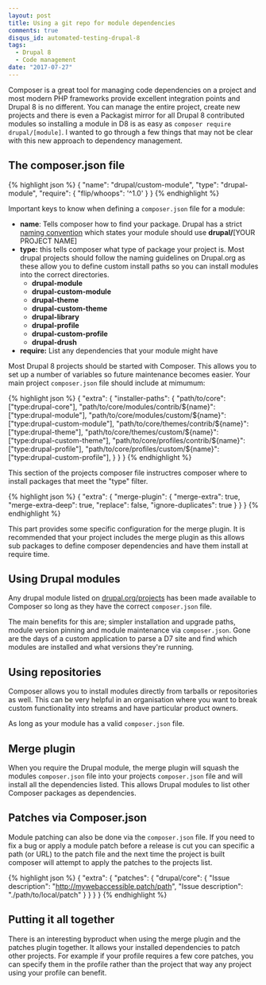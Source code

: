 ```yaml
---
layout: post
title: Using a git repo for module dependencies
comments: true
disqus_id: automated-testing-drupal-8
tags:
  - Drupal 8
  - Code management
date: "2017-07-27"
---
```


Composer is a great tool for managing code dependencies on a project and most modern PHP frameworks provide excellent integration points and Drupal 8 is no different. You can manage the entire project, create new projects and there is even a Packagist mirror for all Drupal 8 contributed modules so installing a module in D8 is as easy as `composer require drupal/[module]`. I wanted to go through a few things that may not be clear with this new approach to dependency management.

## The composer.json file

{% highlight json %}
{
  "name": "drupal/custom-module",
  "type": "drupal-module",
  "require": {
    "flip/whoops": '^1.0'
  }
}
{% endhighlight %}

Important keys to know when defining a `composer.json` file for a module:

* **name**: Tells composer how to find your package. Drupal has a strict [naming convention](https://www.drupal.org/node/2471927) which states your module should use **drupal/**[YOUR PROJECT NAME]
* **type:** this tells composer what type of package your project is. Most drupal projects should follow the naming guidelines on Drupal.org as these allow you to define custom install paths so you can install modules into the correct directories.
  * **drupal-module**
  * **drupal-custom-module**
  * **drupal-theme**
  * **drupal-custom-theme**
  * **drupal-library**
  * **drupal-profile**
  * **drupal-custom-profile**
  * **drupal-drush**
* **require:** List any dependencies that your module might have

Most Drupal 8 projects should be started with Composer. This allows you to set up a number of variables so future maintenance becomes easier. Your main project `composer.json` file should include at mimumum:

{% highlight json %}
{
  "extra": {
    "installer-paths": {
      "path/to/core": ["type:drupal-core"],
      "path/to/core/modules/contrib/${name}": ["type:drupal-module"],
      "path/to/core/modules/custom/${name}": ["type:drupal-custom-module"],
      "path/to/core/themes/contrib/${name}": ["type:drupal-theme"],
      "path/to/core/themes/custom/${name}": ["type:drupal-custom-theme"],
      "path/to/core/profiles/contrib/${name}": ["type:drupal-profile"],
      "path/to/core/profiles/custom/${name}": ["type:drupal-custom-profile"],
    }
  }
}
{% endhighlight %}

This section of the projects composer file instructres composer where to install packages that meet the "type" filter.

{% highlight json %}
{
    "extra": {
      "merge-plugin": {
        "merge-extra": true,
        "merge-extra-deep": true,
        "replace": false,
        "ignore-duplicates": true
      }
    }
}
{% endhighlight %}

This part provides some specific configuration for the merge plugin. It is recommended that your project includes the merge plugin as this allows sub packages to define composer dependencies and have them install at require time.

## Using Drupal modules

Any drupal module listed on [drupal.org/projects][do] has been made available to Composer so long as they have the correct `composer.json` file.

The main benefits for this are; simpler installation and upgrade paths, module version pinning and module maintenance via `composer.json`. Gone are the days of a custom application to parse a D7 site and find which modules are installed and what versions they're running.

## Using repositories

Composer allows you to install modules directly from tarballs or repositories as well. This can be very helpful in an organisation where you want to break custom functionality into streams and have particular product owners.

As long as your module has a valid `composer.json` file.

## Merge plugin

When you require the Drupal module, the merge plugin will squash the modules `composer.json` file into your projects `composer.json` file and will install all the dependencies listed. This allows Drupal modules to list other Composer packages as dependencies.

## Patches via Composer.json

Module patching can also be done via the `composer.json` file. If you need to fix a bug or apply a module patch before a release is cut you can specific a path (or URL) to the patch file and the next time the project is built composer will attempt to apply the patches to the projects list.

{% highlight json %}
{
  "extra": {
    "patches": {
      "drupal/core": {
        "Issue description": "http://mywebaccessible.patch/path",
        "Issue description": "./path/to/local/patch"
      }
    }
  }
}
{% endhighlight %}


## Putting it all together

There is an interesting byproduct when using the merge plugin and the patches plugin together. It allows your installed dependencies to patch other projects. For example if your profile requires a few core patches, you can specify them in the profile rather than the project that way any project using your profile can benefit.

[repo]: https://github.com/steveworley/whoops
[do]: http://drupal.org
